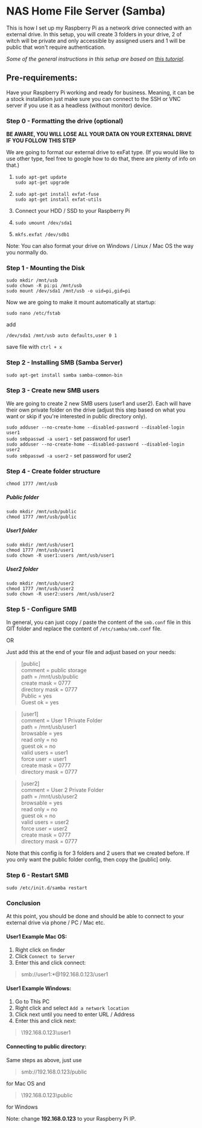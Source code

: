 # NAS Home File Server (Samba)
 This is how I set up my Raspberry Pi as a network drive
 connected with an external drive.
 In this setup, you will create 3 folders in your drive,
 2 of witch will be private and only accessible by assigned users
 and 1 will be public that won't require authentication.
 
 _Some of the general instructions in this setup are based on 
 [this tutorial](https://medium.com/@aallan/adding-an-external-disk-to-a-raspberry-pi-and-sharing-it-over-the-network-5b321efce86a)._
 
 
 ## Pre-requirements:
 Have your Raspberry Pi working and ready for business.
 Meaning, it can be a stock installation just make sure you can connect to the SSH
 or VNC server if you use it as a headless (without monitor) device.
 
 ### Step 0 - Formatting the drive (optional)
 **BE AWARE, YOU WILL LOSE ALL YOUR DATA ON YOUR EXTERNAL DRIVE IF YOU
 FOLLOW THIS STEP**
 
 We are going to format our external drive to exFat type. (If you would like to
  use other type, feel free to google how to do that, there are plenty of info
   on that.)
 
 1. `sudo apt-get update`   
    `sudo apt-get upgrade`
    
 2. `sudo apt-get install exfat-fuse`  
    `sudo apt-get install exfat-utils`
          
 3. Connect your HDD / SSD to your Raspberry Pi
 4. `sudo umount /dev/sda1`
 5. `mkfs.exfat /dev/sdb1`
 
 Note: You can also format your drive on Windows / Linux / Mac OS the way you normally
 do.
 
 ### Step 1 - Mounting the Disk
 `sudo mkdir /mnt/usb`  
 `sudo chown -R pi:pi /mnt/usb`  
 `sudo mount /dev/sda1 /mnt/usb -o uid=pi,gid=pi`
 
Now we are going to make it mount automatically at startup:

`sudo nano /etc/fstab`

add

`/dev/sda1 /mnt/usb auto defaults,user 0 1`

save file with `ctrl + x`

 ### Step 2 - Installing SMB (Samba Server)
`sudo apt-get install samba samba-common-bin`

### Step 3 - Create new SMB users
We are going to create 2 new SMB users (user1 and user2).
Each will have their own private folder
on the drive (adjust this step based on what you want or skip if you're interested
in public directory only).

`sudo adduser --no-create-home --disabled-password --disabled-login user1`  
`sudo smbpasswd -a user1` - set password for user1  
`sudo adduser --no-create-home --disabled-password --disabled-login user2`  
`sudo smbpasswd -a user2` - set password for user2

### Step 4 - Create folder structure
`chmod 1777 /mnt/usb`

##### Public folder
`sudo mkdir /mnt/usb/public`  
`chmod 1777 /mnt/usb/public`

##### User1 folder
`sudo mkdir /mnt/usb/user1`  
`chmod 1777 /mnt/usb/user1`  
`sudo chown -R user1:users /mnt/usb/user1`

##### User2 folder
`sudo mkdir /mnt/usb/user2`  
`chmod 1777 /mnt/usb/user2`  
`sudo chown -R user2:users /mnt/usb/user2`

### Step 5 - Configure SMB
In general, you can just copy / paste the content 
of the `smb.conf` file in this GIT folder
and replace the content of `/etc/samba/smb.conf` file.

OR

Just add this at the end of your file and adjust based on your
needs:

>[public]  
  comment = public storage  
  path = /mnt/usb/public  
  create mask = 0777  
  directory mask = 0777  
  Public = yes  
  Guest ok = yes

>[user1]  
  comment = User 1 Private Folder  
  path = /mnt/usb/user1  
  browsable = yes  
  read only = no  
  guest ok = no  
  valid users = user1  
  force user = user1  
  create mask = 0777  
  directory mask = 0777  

>[user2]  
  comment = User 2 Private Folder    
  path = /mnt/usb/user2  
  browsable = yes  
  read only = no  
  guest ok = no  
  valid users = user2  
  force user = user2  
  create mask = 0777  
  directory mask = 0777  

Note that this config is for 3 folders and 2 users that we created before. 
If you only want the public folder config, then copy the [public] only.

### Step 6 - Restart SMB
`sudo /etc/init.d/samba restart`


### Conclusion

At this point, you should be done and should be able to connect
 to your external drive via phone / PC / Mac etc.

#### User1 Example Mac OS:
1. Right click on finder
2. Click `Connect to Server`
3. Enter this and click connect:
>smb://user1:*@192.168.0.123/user1

#### User1 Example Windows:
1. Go to This PC
2. Right click and select `Add a network location`
3. Click next until you need to enter URL / Address
3. Enter this and click next:
>\\192.168.0.123\user1

#### Connecting to public directory:
Same steps as above, just use
>smb://192.168.0.123/public

for Mac OS and

>\\192.168.0.123\public

for Windows

Note: change **192.168.0.123** to your Raspberry Pi IP.